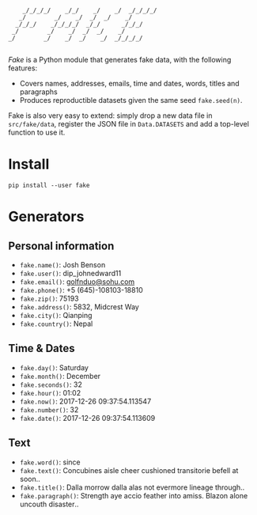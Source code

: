 ```
                                             
    _/_/_/_/    _/_/    _/    _/  _/_/_/_/   
   _/        _/    _/  _/  _/    _/          
  _/_/_/    _/_/_/_/  _/_/      _/_/_/       
 _/        _/    _/  _/  _/    _/            
_/        _/    _/  _/    _/  _/_/_/_/       
                                             
```

*Fake* is a Python module that generates fake data, with the following features:

- Covers names, addresses, emails, time and dates, words, titles and paragraphs
- Produces reproductible datasets given the same seed `fake.seed(n)`.

Fake is also very easy to extend: simply drop a new data file in `src/fake/data`,
register the JSON file in `Data.DATASETS` and add a top-level function to 
use it.

# Install

```
pip install --user fake
```

# Generators

## Personal information

- `fake.name()`:      Josh Benson
- `fake.user()`:      dip_johnedward11
- `fake.email()`:     golfnduo@sohu.com
- `fake.phone()`:     +5 (645)-108103-18810
- `fake.zip()`:       75193
- `fake.address()`:   5832, Midcrest Way
- `fake.city()`:      Qianping
- `fake.country()`:   Nepal

## Time & Dates

- `fake.day()`:     Saturday
- `fake.month()`:   December
- `fake.seconds()`: 32
- `fake.hour()`:    01:02
- `fake.now()`:     2017-12-26 09:37:54.113547
- `fake.number()`:  32
- `fake.date()`:    2017-12-26 09:37:54.113609

## Text

- `fake.word()`: since
- `fake.text()`: Concubines aisle cheer cushioned transitorie befell at soon‥
- `fake.title()`: Dalla morrow dalla alas not evermore lineage through‥
- `fake.paragraph()`: Strength aye accio feather into amiss. Blazon alone uncouth disaster‥
